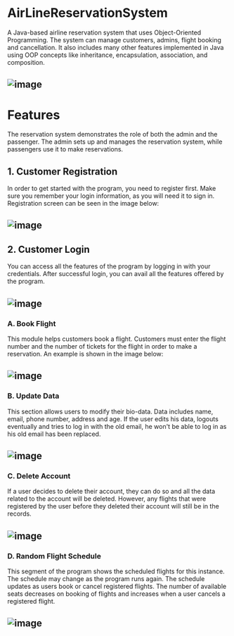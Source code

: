 # AirLineReservationSystem
A Java-based airline reservation system that uses Object-Oriented Programming. The system can manage customers, admins, flight booking and cancellation. 
It also includes many other features implemented in Java using OOP concepts like inheritance, encapsulation, association, and composition.
## ![image](https://user-images.githubusercontent.com/72850566/167471464-0afa5c6a-806d-4a62-97d4-947e73cd92d2.png)
# Features
The reservation system demonstrates the role of both the admin and the passenger. The admin sets up and manages the reservation system, while passengers use it to make reservations.
## 1. Customer Registration
In order to get started with the program, you need to register first. Make sure you remember your login information, as you will need it to sign in.
Registration screen can be seen in the image below:
## ![image](https://user-images.githubusercontent.com/72850566/167473655-96610ecf-5282-490c-b9e6-fd152d38fe54.png)
## 2. Customer Login
You can access all the features of the program by logging in with your credentials. After successful login, you can avail all the features offered by the program. 
## ![image](https://user-images.githubusercontent.com/72850566/167475733-d9a5e04c-32f7-4886-9dc7-ef7926c95ce6.png)
### A. Book Flight
This module helps customers book a flight. Customers must enter the flight number and the number of tickets for the flight in order to make a reservation. An example is shown in the image below:
## ![image](https://user-images.githubusercontent.com/72850566/167480036-e8c99e34-e44e-4c57-afe2-918767de8ec7.png)
### B. Update Data
This section allows users to modify their bio-data. Data includes name, email, phone number, address and age.
If the user edits his data, logouts eventually and tries to log in with the old email, he won't be able to log in as his old email has been replaced.
## ![image](https://user-images.githubusercontent.com/72850566/167482100-9178c0ce-a134-4923-9da3-ff1b607d19d6.png)
### C. Delete Account
If a user decides to delete their account, they can do so and all the data related to the account will be deleted. However, any flights that were registered by the user before they deleted their account will still be in the records.
## ![image](https://user-images.githubusercontent.com/72850566/167483584-aa68d166-0ce9-4a5e-a624-c94b0eb9497b.png)
### D. Random Flight Schedule
This segment of the program shows the scheduled flights for this instance. The schedule may change as the program runs again.
The schedule updates as users book or cancel registered flights. The number of available seats decreases on booking of flights and increases when a user cancels a registered flight.
## ![image](https://user-images.githubusercontent.com/72850566/167483853-cb853ae5-09b6-46e2-a005-cd77ec60fa53.png)
